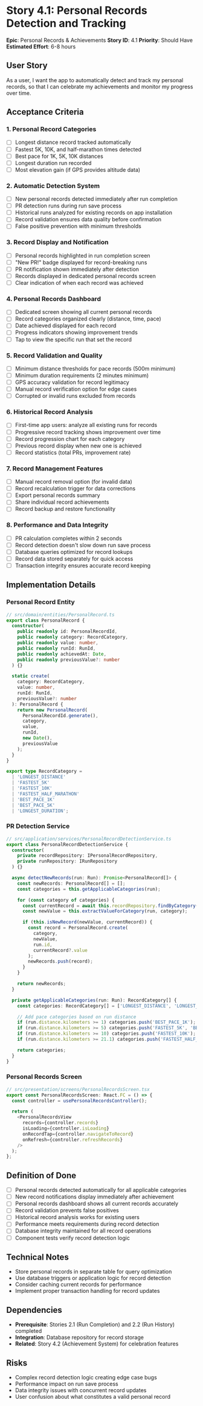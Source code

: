 # Story 4.1: Personal Records Detection and Tracking

**Epic**: Personal Records & Achievements
**Story ID**: 4.1
**Priority**: Should Have
**Estimated Effort**: 6-8 hours

## User Story

As a user,
I want the app to automatically detect and track my personal records,
so that I can celebrate my achievements and monitor my progress over time.

## Acceptance Criteria

### 1. Personal Record Categories
- [ ] Longest distance record tracked automatically
- [ ] Fastest 5K, 10K, and half-marathon times detected
- [ ] Best pace for 1K, 5K, 10K distances
- [ ] Longest duration run recorded
- [ ] Most elevation gain (if GPS provides altitude data)

### 2. Automatic Detection System
- [ ] New personal records detected immediately after run completion
- [ ] PR detection runs during run save process
- [ ] Historical runs analyzed for existing records on app installation
- [ ] Record validation ensures data quality before confirmation
- [ ] False positive prevention with minimum thresholds

### 3. Record Display and Notification
- [ ] Personal records highlighted in run completion screen
- [ ] "New PR!" badge displayed for record-breaking runs
- [ ] PR notification shown immediately after detection
- [ ] Records displayed in dedicated personal records screen
- [ ] Clear indication of when each record was achieved

### 4. Personal Records Dashboard
- [ ] Dedicated screen showing all current personal records
- [ ] Record categories organized clearly (distance, time, pace)
- [ ] Date achieved displayed for each record
- [ ] Progress indicators showing improvement trends
- [ ] Tap to view the specific run that set the record

### 5. Record Validation and Quality
- [ ] Minimum distance thresholds for pace records (500m minimum)
- [ ] Minimum duration requirements (2 minutes minimum)
- [ ] GPS accuracy validation for record legitimacy
- [ ] Manual record verification option for edge cases
- [ ] Corrupted or invalid runs excluded from records

### 6. Historical Record Analysis
- [ ] First-time app users: analyze all existing runs for records
- [ ] Progressive record tracking shows improvement over time
- [ ] Record progression chart for each category
- [ ] Previous record display when new one is achieved
- [ ] Record statistics (total PRs, improvement rate)

### 7. Record Management Features
- [ ] Manual record removal option (for invalid data)
- [ ] Record recalculation trigger for data corrections
- [ ] Export personal records summary
- [ ] Share individual record achievements
- [ ] Record backup and restore functionality

### 8. Performance and Data Integrity
- [ ] PR calculation completes within 2 seconds
- [ ] Record detection doesn't slow down run save process
- [ ] Database queries optimized for record lookups
- [ ] Record data stored separately for quick access
- [ ] Transaction integrity ensures accurate record keeping

## Implementation Details

### Personal Record Entity
```typescript
// src/domain/entities/PersonalRecord.ts
export class PersonalRecord {
  constructor(
    public readonly id: PersonalRecordId,
    public readonly category: RecordCategory,
    public readonly value: number,
    public readonly runId: RunId,
    public readonly achievedAt: Date,
    public readonly previousValue?: number
  ) {}

  static create(
    category: RecordCategory,
    value: number,
    runId: RunId,
    previousValue?: number
  ): PersonalRecord {
    return new PersonalRecord(
      PersonalRecordId.generate(),
      category,
      value,
      runId,
      new Date(),
      previousValue
    );
  }
}

export type RecordCategory =
  | 'LONGEST_DISTANCE'
  | 'FASTEST_5K'
  | 'FASTEST_10K'
  | 'FASTEST_HALF_MARATHON'
  | 'BEST_PACE_1K'
  | 'BEST_PACE_5K'
  | 'LONGEST_DURATION';
```

### PR Detection Service
```typescript
// src/application/services/PersonalRecordDetectionService.ts
export class PersonalRecordDetectionService {
  constructor(
    private recordRepository: IPersonalRecordRepository,
    private runRepository: IRunRepository
  ) {}

  async detectNewRecords(run: Run): Promise<PersonalRecord[]> {
    const newRecords: PersonalRecord[] = [];
    const categories = this.getApplicableCategories(run);

    for (const category of categories) {
      const currentRecord = await this.recordRepository.findByCategory(category);
      const newValue = this.extractValueForCategory(run, category);

      if (this.isNewRecord(newValue, currentRecord)) {
        const record = PersonalRecord.create(
          category,
          newValue,
          run.id,
          currentRecord?.value
        );
        newRecords.push(record);
      }
    }

    return newRecords;
  }

  private getApplicableCategories(run: Run): RecordCategory[] {
    const categories: RecordCategory[] = ['LONGEST_DISTANCE', 'LONGEST_DURATION'];

    // Add pace categories based on run distance
    if (run.distance.kilometers >= 1) categories.push('BEST_PACE_1K');
    if (run.distance.kilometers >= 5) categories.push('FASTEST_5K', 'BEST_PACE_5K');
    if (run.distance.kilometers >= 10) categories.push('FASTEST_10K');
    if (run.distance.kilometers >= 21.1) categories.push('FASTEST_HALF_MARATHON');

    return categories;
  }
}
```

### Personal Records Screen
```typescript
// src/presentation/screens/PersonalRecordsScreen.tsx
export const PersonalRecordsScreen: React.FC = () => {
  const controller = usePersonalRecordsController();

  return (
    <PersonalRecordsView
      records={controller.records}
      isLoading={controller.isLoading}
      onRecordTap={controller.navigateToRecord}
      onRefresh={controller.refreshRecords}
    />
  );
};
```

## Definition of Done

- [ ] Personal records detected automatically for all applicable categories
- [ ] New record notifications display immediately after achievement
- [ ] Personal records dashboard shows all current records accurately
- [ ] Record validation prevents false positives
- [ ] Historical record analysis works for existing users
- [ ] Performance meets requirements during record detection
- [ ] Database integrity maintained for all record operations
- [ ] Component tests verify record detection logic

## Technical Notes

- Store personal records in separate table for query optimization
- Use database triggers or application logic for record detection
- Consider caching current records for performance
- Implement proper transaction handling for record updates

## Dependencies

- **Prerequisite**: Stories 2.1 (Run Completion) and 2.2 (Run History) completed
- **Integration**: Database repository for record storage
- **Related**: Story 4.2 (Achievement System) for celebration features

## Risks

- Complex record detection logic creating edge case bugs
- Performance impact on run save process
- Data integrity issues with concurrent record updates
- User confusion about what constitutes a valid personal record